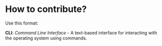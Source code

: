 # How to contribute?

Use this format:

**CLI**: *Command Line Interface* - A text-based interface for interacting with the operating system using commands.

